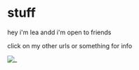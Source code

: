 # stuff

hey i'm lea andd i'm open to friends

click on my other urls or something for info 

![_](https://github.com/user-attachments/assets/f76165bd-ab4f-4a29-8779-8c431c7a01f2)
